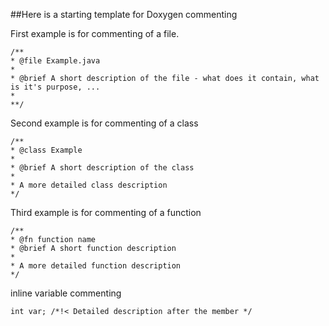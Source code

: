 ##Here is a starting template for Doxygen commenting

First example is for commenting of a file.
```
/** 
* @file Example.java 
* 
* @brief A short description of the file - what does it contain, what is it's purpose, ... 
* 
**/
```
Second example is for commenting of a class
```
/** 
* @class Example 
* 
* @brief A short description of the class 
* 
* A more detailed class description 
*/ 
```
Third example is for commenting of a function
```
/** 
* @fn function name
* @brief A short function description 
* 
* A more detailed function description 
*/ 
```

inline variable commenting
```
int var; /*!< Detailed description after the member */
```
